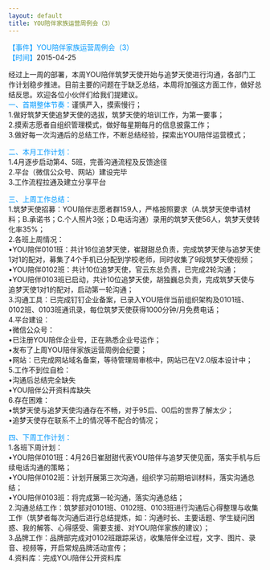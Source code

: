 ```yaml
---
layout: default
title: YOU陪伴家族运营周例会（3）
---
```

<font color=#0099ff>【事件】YOU陪伴家族运营周例会（3） </font>     
<font color=#0099ff>【时间】</font>2015-04-25</font>      

经过上一周的部署，本周YOU陪伴筑梦天使开始与追梦天使进行沟通，各部门工作计划稳步推进。目前主要的问题在于缺乏总结，本周将加强这方面工作，做好总结反思。欢迎各位小伙伴们给我们提建议。  
<font color=#0099ff>一、首期整体节奏：</font>谨慎严入，摸索慢行；  
1.做好筑梦天使追梦天使的选拔，筑梦天使的培训工作，为第一要事；  
2.摸索志愿者自组织管理模式，做好每星期每月的信息披露工作；  
3.做好每一次沟通后的总结工作，不断总结经验，探索出YOU陪伴运营模式；  

<font color=#0099ff>二、本月工作计划：</font>  
1.4月逐步启动第4、5班，完善沟通流程及反馈途径  
2.平台（微信公众号、网站）建设完毕  
3.工作流程拉通及建立分享平台  

<font color=#0099ff>三、上周工作总结：</font>  
1.筑梦天使招募：YOU陪伴志愿者群159人，严格按照要求（A.筑梦天使申请材料；B.承诺书；C.个人照片3张；D.电话沟通）录用的筑梦天使56人，筑梦天使转化率35%；  
2.各班上周情况：  
•YOU陪伴0101班：共计16位追梦天使，崔甜甜总负责，完成筑梦天使与追梦天使1对1的配对，募集了4个手机已分配到学校老师，同时收集了9段筑梦天使视频；  
•YOU陪伴0102班：共计10位追梦天使，官云东总负责，已完成2轮沟通；  
•YOU陪伴0103班已启动，共计10位追梦天使，胡独巍总负责，完成筑梦天使与追梦天使1对1的配对，启动第一轮沟通；  
3.沟通工具：已完成钉钉企业备案，已录入YOU陪伴当前组织架构及0101班、0102班、0103班通讯录，每位筑梦天使获得1000分钟/月免费电话；  
4.平台建设：  
•微信公众号：  
•已注册YOU陪伴企业号，正在熟悉企业号运作；  
•发布了上周YOU陪伴家族运营周例会纪要；  
•网站：已完成网站域名备案，等待管理局审核中，网站已在V2.0版本设计中；  
5.工作不到位自检：  
•沟通后总结完全缺失  
•YOU陪伴公开资料库缺失  
6.存在困难：  
•筑梦天使与追梦天使沟通存在不畅，对于95后、00后的世界了解太少；  
•追梦天使存在联系不上的情况等不配合的情况；  

<font color=#0099ff>四、下周工作计划：</font>  
1.各班下周计划：  
•YOU陪伴0101班：4月26日崔甜甜代表YOU陪伴与追梦天使见面，落实手机与后续电话沟通的策略；  
•YOU陪伴0102班：计划开展第三次沟通，组织学习前期培训材料，落实沟通总结；  
•YOU陪伴0103班：将完成第一轮沟通，落实沟通总结；  
2.沟通总结工作：筑梦部对0101班、0102班、0103班进行沟通后心得整理与收集工作（筑梦者每次沟通后进行总结提炼，如：沟通时长、主要话题、学生疑问困惑、我的解答、心得感受、需要支援、对YOU陪伴家族的建议）；  
3.品牌工作：品牌部完成对0102班跟踪采访，收集陪伴全过程，文字、图片、录音、视频等，开启常规品牌活动宣传；  
4.资料库：完成YOU陪伴公开资料库  
 